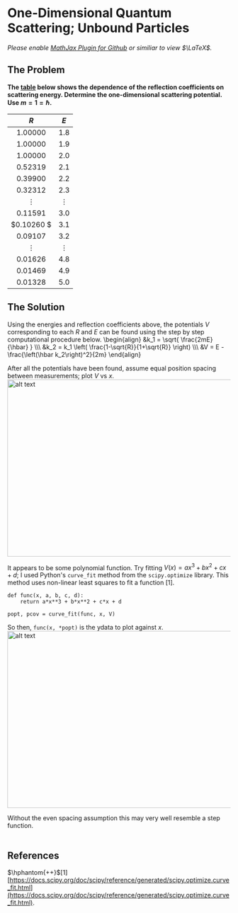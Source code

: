# One-Dimensional Quantum Scattering; Unbound Particles

*Please enable [MathJax Plugin for Github](https://chrome.google.com/webstore/detail/mathjax-plugin-for-github/ioemnmodlmafdkllaclgeombjnmnbima?hl=en) or similiar to view $\LaTeX$.*

## The Problem
**The [table](https://github.com/spyderkam/1D-Unbound-Scattering/blob/main/scat.txt) below shows the dependence of the reflection coefficients on scattering energy. Determine the one-dimensional scattering potential. Use $m=1=\hbar$.**

  |  $R$ |  $E$  |
  :---: | :---:
  $1.00000$ | $1.8$
  $1.00000$ | $1.9$
  $1.00000$ | $2.0$
  $0.52319$ | $2.1$
  $0.39900$ | $2.2$
  $0.32312$ | $2.3$
  $\vdots$ | $\vdots$
  $0.11591$ | $3.0$
  $0.10260 $ | $3.1$
  $0.09107$ | $3.2$
  $\vdots$ | $\vdots$
  $0.01626$ | $4.8$
  $0.01469$ | $4.9$
  $0.01328$ | $5.0$
  
## The Solution
Using the energies and reflection coefficients above, the potentials $V$ corresponding to each $R$ and $E$ can be found using the step by step computational procedure below. 
\begin{align} 
  &k_1 = \sqrt{ \frac{2mE}{\hbar} }  \\\\\\
  &k_2 = k_1 \left( \frac{1-\sqrt{R}}{1+\sqrt{R}} \right) \\\\\\
  &V = E - \frac{\left(\hbar k_2\right)^2}{2m}
\end{align}

After all the potentials have been found, assume equal position spacing between measurements; plot $V$ vs $x$.
<null>
<img src="https://github.com/spyderkam/1D-Unbound-Scattering/blob/main/Fig1.png" alt="alt text" width="625" height="400">

It appears to be some polynomial function. Try fitting $V(x) = ax^3 + bx^2 + cx + d$; I used Python's $\texttt{curve_fit}$ method from the $\texttt{scipy.optimize}$ library. This method uses non-linear least squares to fit a function [1].
      
    def func(x, a, b, c, d):
        return a*x**3 + b*x**2 + c*x + d
    
    popt, pcov = curve_fit(func, x, V)

So then, $\texttt{func(x, *popt)}$ is the ydata to plot against $x$.
<img src="https://github.com/spyderkam/1D-Unbound-Scattering/blob/main/Fig2.png" alt="alt text" width="625" height="400">

Without the even spacing assumption this may very well resemble a step function.
<null>
  <br>
  <null>
    <br>
## References
$\hphantom{++}$[1] [https://docs.scipy.org/doc/scipy/reference/generated/scipy.optimize.curve_fit.html](https://docs.scipy.org/doc/scipy/reference/generated/scipy.optimize.curve_fit.html).

